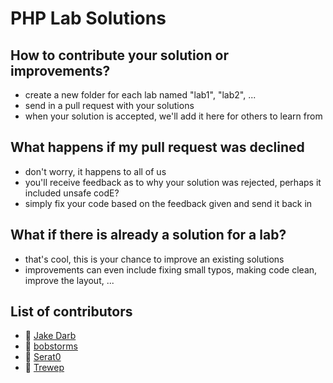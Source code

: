 # PHP Lab Solutions
## How to contribute your solution or improvements?
- create a new folder for each lab named "lab1", "lab2", ... 
- send in a pull request with your solutions
- when your solution is accepted, we'll add it here for others to learn from

## What happens if my pull request was declined
- don't worry, it happens to all of us
- you'll receive feedback as to why your solution was rejected, perhaps it included unsafe codE?
- simply fix your code based on the feedback given and send it back in

## What if there is already a solution for a lab?
- that's cool, this is your chance to improve an existing solutions
- improvements can even include fixing small typos, making code clean, improve the layout, ...

## List of contributors
- 🔫 [Jake Darb](https://github.com/JakeDarb)
- 🔫 [bobstorms](https://github.com/bobstorms)
- 🔫 [Serat0](https://github.com/Serat0)
- 🔫 [Trewep](https://github.com/Trewep)
